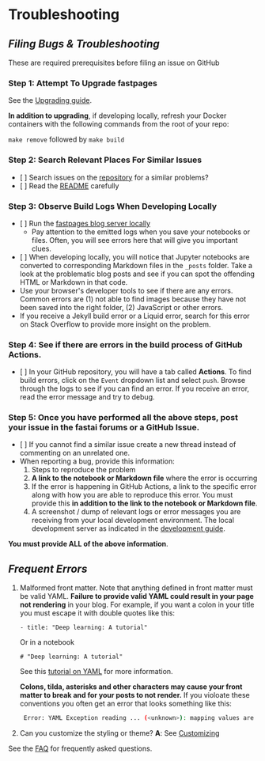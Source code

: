 # Troubleshooting

## *Filing Bugs & Troubleshooting*

These are required prerequisites before filing an issue on GitHub

### Step 1: Attempt To Upgrade fastpages

See the [Upgrading guide](https://github.com/AlexRogalsky/object-mappers-playground/blob/master/UPGRADE.md).

**In addition to upgrading**, if developing locally, refresh your Docker containers with the following commands from the root of your repo:

`make remove` followed by `make build`

### Step 2: Search Relevant Places For Similar Issues

- \[ ] Search issues on the [repository](https://github.com/AlexRogalsky/object-mappers-playground/) for a similar problems?
- \[ ] Read the [README](https://github.com/AlexRogalsky/object-mappers-playground/blob/master/README.md) carefully

### Step 3: Observe Build Logs When Developing Locally

- \[ ] Run the [fastpages blog server locally](https://github.com/AlexRogalskiy/object-mappers-playground/tree/411b3cc78f62a724d9d5eab4c09535e4ed36ceb3/docs/user-guide/DEVELOPMENT.md)
  - Pay attention to the emitted logs when you save your notebooks or files. Often, you will see errors here that will give you important clues.
- \[ ] When developing locally, you will notice that Jupyter notebooks are converted to corresponding Markdown files in the `_posts` folder.  Take a look at the problematic blog posts and see if you can spot the offending HTML or Markdown in that code.
- Use your browser's developer tools to see if there are any errors.  Common errors are (1) not able to find images because they have not been saved into the right folder, (2) JavaScript or other errors.
- If you receive a Jekyll build error or a Liquid error, search for this error on Stack Overflow to provide more insight on the problem.

### Step 4: See if there are errors in the build process of GitHub Actions.

- \[ ] In your GitHub repository, you will have a tab called **Actions**.  To find build errors, click on the `Event` dropdown list and select `push`.  Browse through the logs to see if you can find an error.  If you receive an error, read the error message and try to debug.

### Step 5: Once you have performed all the above steps, post your issue in the fastai forums or a GitHub Issue.

- \[ ] If you cannot find a similar issue create a new thread instead of commenting on an unrelated one.
- When reporting a bug, provide this information:
  1. Steps to reproduce the problem
  2. **A link to the notebook or Markdown file** where the error is occurring
  3. If the error is happening in GitHub Actions, a link to the specific error along with how you are able to reproduce this error.  You must provide this **in addition to the link to the notebook or Markdown file**.
  4. A screenshot / dump of relevant logs or error messages you are receiving from your local development environment. The local development server as indicated in the [development guide](https://github.com/fastai/fastpages/blob/master/\_fastpages_docs/DEVELOPMENT.md).

**You must provide ALL of the above information**.

## *Frequent Errors*

1. Malformed front matter. Note that anything defined in front matter must be valid YAML. **Failure to provide valid YAML could result in your page not rendering** in your blog. For example, if you want a colon in your title you must escape it with double quotes like this:

   `- title: "Deep learning: A tutorial"`

   Or in a notebook

   `# "Deep learning: A tutorial"`

   See this [tutorial on YAML](https://rollout.io/blog/yaml-tutorial-everything-you-need-get-started/) for more information.

   **Colons, tilda, asterisks and other characters may cause your front matter to break and for your posts to not render.** If you violoate these conventions you often get an error that looks something like this:

   ```bash
    Error: YAML Exception reading ... (<unknown>): mapping values are not allowed
   ```

2. Can you customize the styling or theme? **A**: See [Customizing](https://github.com/AlexRogalskiy/object-mappers-playground#customizing-fastpages)

See the [FAQ](https://github.com/AlexRogalskiy/object-mappers-playground#faq) for frequently asked questions.
